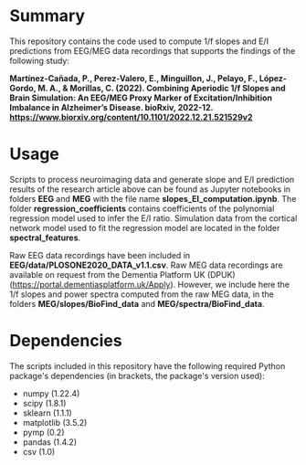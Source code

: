 # **Summary**

This repository contains the code used to compute 1/f slopes and E/I predictions from EEG/MEG data recordings that supports the findings of the following study:

**Martínez-Cañada, P., Perez-Valero, E., Minguillon, J., Pelayo, F., López-Gordo, M. A., & Morillas, C. (2022). Combining Aperiodic 1/f Slopes and Brain Simulation: An EEG/MEG Proxy Marker of Excitation/Inhibition Imbalance in Alzheimer’s Disease. bioRxiv, 2022-12. https://www.biorxiv.org/content/10.1101/2022.12.21.521529v2**

# **Usage**

Scripts to process neuroimaging data and generate slope and E/I prediction results of the research article above can be found as Jupyter notebooks in folders **EEG** and **MEG** with the file name **slopes_EI_computation.ipynb**. The folder **regression_coefficients** contains coefficients of the polynomial regression model used to infer the E/I ratio. Simulation data from the cortical network model used to fit the regression model are located in the folder **spectral_features**. 

Raw EEG data recordings have been included in **EEG/data/PLOSONE2020_DATA_v1.1.csv**. Raw MEG data recordings are available on request from the Dementia Platform UK (DPUK) (https://portal.dementiasplatform.uk/Apply). However, we include here the 1/f slopes and power spectra computed from the raw MEG data, in the folders **MEG/slopes/BioFind_data** and **MEG/spectra/BioFind_data**.

# **Dependencies** 

The scripts included in this repository have the following required Python package's dependencies (in brackets, the package's version used):
- numpy (1.22.4)
- scipy (1.8.1)
- sklearn (1.1.1)
- matplotlib (3.5.2)
- pymp (0.2)
- pandas (1.4.2)
- csv (1.0)
